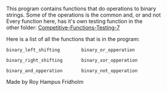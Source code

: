 
This program contains functions that do operations to  binary  
strings. Some of the operations is the common and, or and not  
Every function here, has it's own  testing  function  in  the  
other folder: [Competitive-Functions-Testing-7](./Competitive-Testing-Folder/Competitive-Functions-Testing-7)

Here is a list of all the functions that is  in  the  program:

```
binary_left_shifting        binary_or_opperation

binary_right_shifting       binary_xor_opperation

binary_and_opperation       binary_not_opperation
```

Made by Roy Hampus Fridholm
